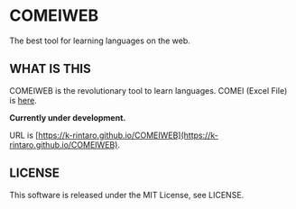 # COMEIWEB
The best tool for learning languages on the web.

## WHAT IS THIS
COMEIWEB is the revolutionary tool to learn languages.
COMEI (Excel File) is [here](https://github.com/K-Rintaro/COMEI).


__Currently under development.__

URL is [https://k-rintaro.github.io/COMEIWEB](https://k-rintaro.github.io/COMEIWEB).

## LICENSE
This software is released under the MIT License, see LICENSE.



